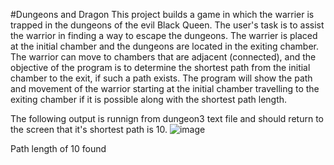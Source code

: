 #Dungeons and Dragon
This project builds a game in which the warrier is trapped in the dungeons of the evil Black Queen. The user's task is to assist the warrior in finding a way to escape the dungeons. The warrier is placed at the initial chamber and the dungeons are located in the exiting chamber. The warrior can move to chambers that are adjacent (connected), and the objective of the program is to determine the shortest path from the initial chamber to the exit, if such a path exists. The program will show the path and movement of the warrior starting at the initial chamber travelling to the exiting chamber if it is possible along with the shortest path length. 

The following output is runnign from dungeon3 text file and should return to the screen that it's shortest path is 10. 
![image](https://github.com/simrank13/dungeonsanddragon/assets/132793467/91bbb14e-0166-43ba-9e9b-9a3e7546415b)

Path length of 10 found
